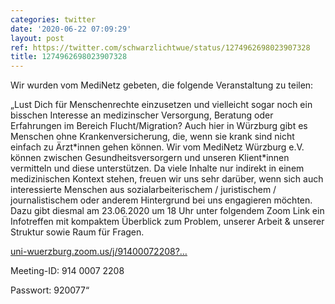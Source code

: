 ```yaml
---
categories: twitter
date: '2020-06-22 07:09:29'
layout: post
ref: https://twitter.com/schwarzlichtwue/status/1274962698023907328
title: 1274962698023907328
---
```

Wir wurden vom MediNetz gebeten, die folgende Veranstaltung zu teilen:



„Lust Dich für Menschenrechte einzusetzen und vielleicht sogar noch ein bisschen Interesse an medizinscher Versorgung, Beratung oder Erfahrungen im Bereich Flucht/Migration?
Auch hier in Würzburg gibt es Menschen ohne Krankenversicherung, die, wenn sie krank sind nicht einfach zu Ärzt\*innen gehen können. Wir vom MediNetz Würzburg e.V. können zwischen Gesundheitsversorgern und unseren Klient\*innen vermitteln und diese unterstützen.
Da viele Inhalte nur indirekt in einem medizinischen Kontext stehen, freuen wir uns sehr darüber, wenn sich auch interessierte Menschen aus sozialarbeiterischem / juristischem / journalistischem oder anderem Hintergrund bei uns engagieren möchten.
Dazu gibt diesmal am 23.06.2020 um 18 Uhr unter folgendem Zoom Link ein Infotreffen mit kompaktem Überblick zum Problem, unserer Arbeit &amp; unserer Struktur sowie Raum für Fragen.



[uni-wuerzburg.zoom.us/j/91400072208?…](https://uni-wuerzburg.zoom.us/j/91400072208?pwd=ZmZ5cDRzdVpCK05raXJvWUJ1UHZQUT09)



Meeting-ID: 914 0007 2208

Passwort: 920077“